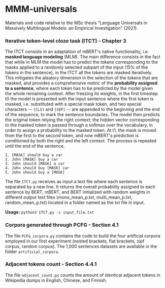 # MMM-universals
Materials and code relative to the MSc thesis "Language Universals in Massively Multilingual Models: an Empirical Investigation" (2021).

### Iterative token-level cloze task (ITCT) - Chapter 3
The ITCT consists in an adaptation of mBERT's native functionality, i.e. **masked language modeling** (MLM). The main difference consists in the fact that while in MLM the model has to predict the tokens corresponding to the masks applied to a randomly selected subpart of the input (15% of the tokens in the sentence), in the ITCT all the tokens are masked iteratively. This mitigates the aleatory dimension in the selection of the tokens that are masked, and provides a comprehensive metric of the **probability assigned to a sentence**, where each token has to be predicted by the model given the whole remaining context.  After freezing its weights, in the first timestep t0 the model is presented with the input sentence where the first token is masked, i.e. substituted with a special mask token, and two special characters -- `[CLS]` and `[SEP]` -- are appended to the beginning and the end of the sequence, to mark the sentence boundaries. The model then predicts the original token relying the right context; the hidden vector corresponding to the masked token is passed through a softmax over the vocabulary, in order to assign a probability to the masked token. At t1, the mask is moved from the first to the second token, and now mBERT's prediction is conditioned by both the right and the left context. The process is repeated until the end of the sentence. 

    1. [MASK] should buy a car
    2. John [MASK] buy a car
    3. John should [MASK] a car
    4. John should buy [MASK] car
    5. John should buy a [MASK]

The file `ITCT.py` receives as input a text file where each sentence is separated by a new line. It returns the overall probability assigned to each sentence by BERT, mBERT, and BERT initialized with random weights in different output text files (mono_mean_p.txt, multi_mean_p.txt, random_mean_p.txt) located in a folder named as the txt file in input. 

**Usage:** `python3 ITCT.py -c input_file.txt`

### Corpora generated through PCFG - Section 4.1
The file `PCFG_corpora.py` contains the code to build the four artificial corpora employed in our first experiment (nested brackets, flat brackets, zipf corpus, random corpus). The 1,000 sentences datasets are available in the folder `artificial_corpora`.

### Adjacent tokens count - Section 4.4.1
The file `adjacent_count.py` counts the amount of identical adjacent tokens in Wikipedia dumps in English, Chinese, and Finnish.



